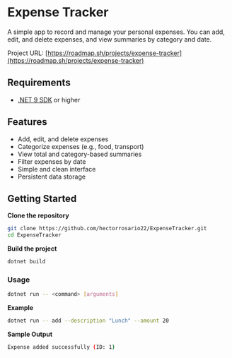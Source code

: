 # Expense Tracker

A simple app to record and manage your personal expenses. You can add, edit, and delete expenses, and view summaries by category and date.

Project URL: [https://roadmap.sh/projects/expense-tracker](https://roadmap.sh/projects/expense-tracker)

## Requirements

- [.NET 9 SDK](https://dotnet.microsoft.com/en-us/download/dotnet/9.0) or higher

## Features

- Add, edit, and delete expenses
- Categorize expenses (e.g., food, transport)
- View total and category-based summaries
- Filter expenses by date
- Simple and clean interface
- Persistent data storage

## Getting Started

**Clone the repository**

```bash
git clone https://github.com/hectorrosario22/ExpenseTracker.git
cd ExpenseTracker
```

**Build the project**

```bash
dotnet build
```

### Usage

```bash
dotnet run -- <command> [arguments]
```

**Example**

```bash
dotnet run -- add --description "Lunch" --amount 20
```

**Sample Output**

```bash
Expense added successfully (ID: 1)
```
